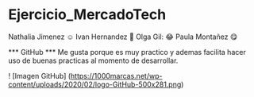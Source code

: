 # Ejercicio_MercadoTech
Nathalia Jimenez :relaxed:
Ivan Hernandez :ghost:
Olga Gil: :joy:
Paula Montañez :yum:

*** GitHub ***
Me gusta porque es muy practico y ademas facilita hacer uso de buenas practicas al momento de desarrollar.

! [Imagen GitHub] (https://1000marcas.net/wp-content/uploads/2020/02/logo-GitHub-500x281.png)